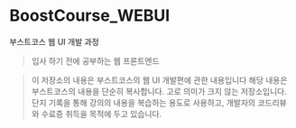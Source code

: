 # BoostCourse_WEBUI
부스트코스 웹 UI 개발 과정

> 입사 하기 전에 공부하는 웹 프론트엔드

> 이 저장소의 내용은 부스트코스의 웹 UI 개발편에 관한 내용입니다
> 해당 내용은 부스트코스의 내용을 단순히 복사합니다. 고로 의미가 크지 않는 저장소입니다.
> 단지 기록을 통해 강의의 내용을 복습하는 용도로 사용하고, 개발자의 코드리뷰와 수료증 취득을 목적에 두고 있습니다. 
